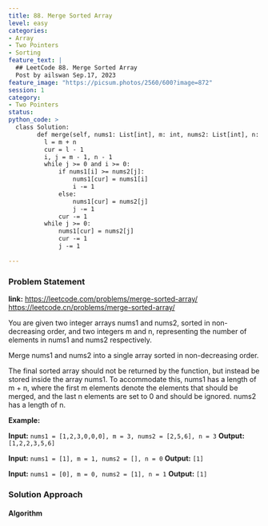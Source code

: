 ```yaml
---
title: 88. Merge Sorted Array
level: easy
categories:
- Array
- Two Pointers
- Sorting
feature_text: |
  ## LeetCode 88. Merge Sorted Array
  Post by ailswan Sep.17, 2023
feature_image: "https://picsum.photos/2560/600?image=872"
session: 1
category:
- Two Pointers
status:  
python_code: >
  class Solution:
        def merge(self, nums1: List[int], m: int, nums2: List[int], n: int) -> None:
          l = m + n
          cur = l - 1
          i, j = m - 1, n - 1
          while j >= 0 and i >= 0:
              if nums1[i] >= nums2[j]:
                  nums1[cur] = nums1[i]
                  i -= 1
              else:
                  nums1[cur] = nums2[j]
                  j -= 1
              cur -= 1
          while j >= 0:
              nums1[cur] = nums2[j]
              cur -= 1
              j -= 1
   
---
```


### Problem Statement
**link:**
https://leetcode.com/problems/merge-sorted-array/
https://leetcode.cn/problems/merge-sorted-array/


You are given two integer arrays nums1 and nums2, sorted in non-decreasing order, and two integers m and n, representing the number of elements in nums1 and nums2 respectively.

Merge nums1 and nums2 into a single array sorted in non-decreasing order.

The final sorted array should not be returned by the function, but instead be stored inside the array nums1. To accommodate this, nums1 has a length of m + n, where the first m elements denote the elements that should be merged, and the last n elements are set to 0 and should be ignored. nums2 has a length of n.

**Example:**

**Input:** `nums1 = [1,2,3,0,0,0], m = 3, nums2 = [2,5,6], n = 3`
**Output:** `[1,2,2,3,5,6]`
 
**Input:** `nums1 = [1], m = 1, nums2 = [], n = 0`
**Output:** `[1]`

**Input:** `nums1 = [0], m = 0, nums2 = [1], n = 1`
**Output:** `[1]`
 

### Solution Approach

 
#### Algorithm
 
